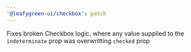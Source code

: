 ```yaml
---
'@leafygreen-ui/checkbox': patch
---
```


Fixes broken Checkbox logic, where any value supplied to the `indeterminate` prop was overwritting `checked` prop
